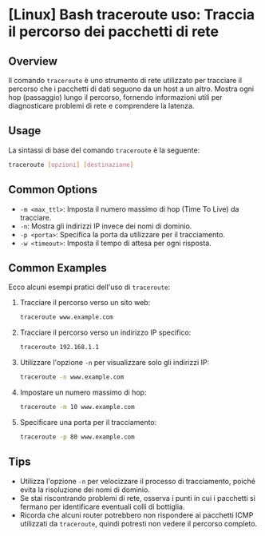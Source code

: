 # [Linux] Bash traceroute uso: Traccia il percorso dei pacchetti di rete

## Overview
Il comando `traceroute` è uno strumento di rete utilizzato per tracciare il percorso che i pacchetti di dati seguono da un host a un altro. Mostra ogni hop (passaggio) lungo il percorso, fornendo informazioni utili per diagnosticare problemi di rete e comprendere la latenza.

## Usage
La sintassi di base del comando `traceroute` è la seguente:

```bash
traceroute [opzioni] [destinazione]
```

## Common Options
- `-m <max_ttl>`: Imposta il numero massimo di hop (Time To Live) da tracciare.
- `-n`: Mostra gli indirizzi IP invece dei nomi di dominio.
- `-p <porta>`: Specifica la porta da utilizzare per il tracciamento.
- `-w <timeout>`: Imposta il tempo di attesa per ogni risposta.

## Common Examples
Ecco alcuni esempi pratici dell'uso di `traceroute`:

1. Tracciare il percorso verso un sito web:
   ```bash
   traceroute www.example.com
   ```

2. Tracciare il percorso verso un indirizzo IP specifico:
   ```bash
   traceroute 192.168.1.1
   ```

3. Utilizzare l'opzione `-n` per visualizzare solo gli indirizzi IP:
   ```bash
   traceroute -n www.example.com
   ```

4. Impostare un numero massimo di hop:
   ```bash
   traceroute -m 10 www.example.com
   ```

5. Specificare una porta per il tracciamento:
   ```bash
   traceroute -p 80 www.example.com
   ```

## Tips
- Utilizza l'opzione `-n` per velocizzare il processo di tracciamento, poiché evita la risoluzione dei nomi di dominio.
- Se stai riscontrando problemi di rete, osserva i punti in cui i pacchetti si fermano per identificare eventuali colli di bottiglia.
- Ricorda che alcuni router potrebbero non rispondere ai pacchetti ICMP utilizzati da `traceroute`, quindi potresti non vedere il percorso completo.